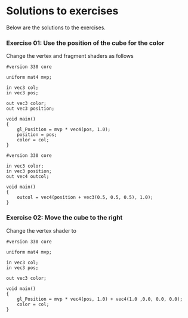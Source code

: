 # Solutions to exercises
Below are the solutions to the exercises.

### Exercise 01: Use the position of the cube for the color
Change the vertex and fragment shaders as follows

```
#version 330 core

uniform mat4 mvp;

in vec3 col;
in vec3 pos;

out vec3 color;
out vec3 position;

void main()
{
    gl_Position = mvp * vec4(pos, 1.0);
    position = pos;
    color = col;
}
```

```
#version 330 core

in vec3 color;
in vec3 position;
out vec4 outcol;

void main()
{
    outcol = vec4(position + vec3(0.5, 0.5, 0.5), 1.0);
}
```

### Exercise 02: Move the cube to the right
Change the vertex shader to
```
#version 330 core

uniform mat4 mvp;

in vec3 col;
in vec3 pos;

out vec3 color;

void main()
{
    gl_Position = mvp * vec4(pos, 1.0) + vec4(1.0 ,0.0, 0.0, 0.0);
    color = col;
}
```
